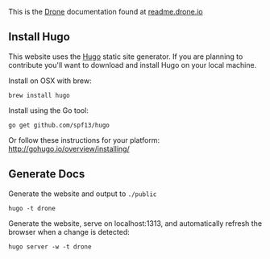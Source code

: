 This is the [Drone](https://github.com/drone/drone) documentation found at [readme.drone.io](http://readme.drone.io)

## Install Hugo

This website uses the [Hugo](https://github.com/spf13/hugo) static site generator. If you are planning to contribute you'll want to download and install Hugo on your local machine.

Install on OSX with brew:

```
brew install hugo
```

Install using the Go tool:

```
go get github.com/spf13/hugo
```

Or follow these instructions for your platform: http://gohugo.io/overview/installing/

## Generate Docs

Generate the website and output to `./public`

```
hugo -t drone
```

Generate the website, serve on localhost:1313, and automatically refresh the browser when a change is detected:

```
hugo server -w -t drone
```
